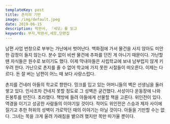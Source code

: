 ```yaml
---
templateKey: post
title: 촌지의 기만
image: /img/default.jpeg
date: 2019-06-15
description: 박완서, 『세모』를 읽고
keywords: 부자,박완서,세모,단편집
---
```

남편 사업 번창으로 부부는 가난에서 벗어난다. 백화점에 가서 물건을 사지 않아도 미안한 감정이 들지 않는다. 분수 없이 비싼 물건에 추파를 던진 게 아니기 때문이다. 가난할 땐 자식들은 원수로 보이기도 했다. 이제 막내아들은 사립학교에 보내 남부럽지 않게 키우려 한다. 가난으로 촌지를 줄 수 없어 학교에 가지 못한 시절들이 떠오른다. 이제는 다르다. 돈 잘 버는 남편이 어느 때 보다 사랑스럽다.

촌지를 건네러 아들의 학교로 향한다. 밍크를 입고 있는 어머니들의 벽은 선생님을 둘러쌓고 있다. 인사조차 건네지 못할 정도로 그 성벽은 굳건했다. 서성이다 운동장에 나와 돈봉투를 만진다. 초라했다. 책방에 들려 아들에게 선물할 책을 고른다. 위인전이 있다. 역경을 이기고 성공한 사람들의 이야기일 것이다. 적어도 위인전은 스승과 제자 사이에 질기고 추한 허위의 성벽이 가로막던 때의 이야기는 아닐 것이다. 아들을 기만할 수는 없다. 그녀는 목을 크게 울려 가래침을 뱉으려 했지만 목만 따가울 뿐이다.